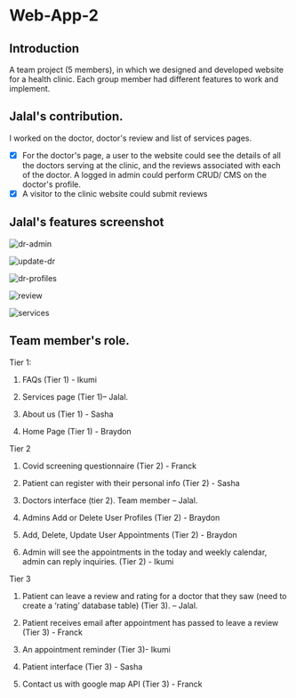 # Web-App-2

## Introduction
A team project (5 members), in which we designed and developed website for a health clinic. Each group member had different features to work and implement.

## Jalal's contribution.
I worked on the doctor, doctor's review and list of services pages.
- [x] For the doctor's page, a user to the website could see the details of all the doctors serving at the clinic, and the reviews associated with each of the doctor. A logged in admin could perform CRUD/ CMS on the doctor's profile. 
- [x] A visitor to the clinic website could submit reviews

## Jalal's features screenshot

![dr-admin](https://user-images.githubusercontent.com/58306478/119060041-6f1c5b00-b99f-11eb-8819-c7115e825d40.png)

![update-dr](https://user-images.githubusercontent.com/58306478/119060223-c4f10300-b99f-11eb-8b1f-ac2453a31153.png)

![dr-profiles](https://user-images.githubusercontent.com/58306478/119060282-e18d3b00-b99f-11eb-9c76-5aabe5171d76.png)

![review](https://user-images.githubusercontent.com/58306478/119060323-f7026500-b99f-11eb-8495-d14026b76395.png)

![services](https://user-images.githubusercontent.com/58306478/119060366-0aadcb80-b9a0-11eb-97aa-056646873f35.png)

## Team member's role.
Tier 1:

1) FAQs (Tier 1) - Ikumi

2) Services page (Tier 1)– Jalal.

3) About us (Tier 1) - Sasha 

4) Home Page (Tier 1) - Braydon

Tier 2

1) Covid screening questionnaire (Tier 2) - Franck

2) Patient can register with their personal info (Tier 2) - Sasha 

3) Doctors interface (tier 2). Team member – Jalal.

4)  Admins Add or Delete User Profiles (Tier 2) - Braydon 

5)  Add, Delete, Update User Appointments (Tier 2) - Braydon 

6) Admin will see the appointments in the today and weekly calendar, admin can reply inquiries. (Tier 2) - Ikumi

Tier 3

1) Patient can leave a review and rating for a doctor that they saw (need to create a ‘rating’ database table) (Tier 3). – Jalal.

2) Patient receives email after appointment has passed to leave a review (Tier 3) - Franck

3) An appointment reminder (Tier 3)- Ikumi

4) Patient interface (Tier 3) - Sasha

5) Contact us with google map API (Tier 3) - Franck
